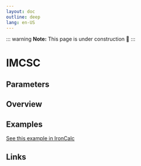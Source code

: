 ```yaml
---
layout: doc
outline: deep
lang: en-US
---
```


::: warning
**Note:** This page is under construction 🚧
:::

# IMCSC

## Parameters

## Overview

## Examples

[See this example in IronCalc](https://app.ironcalc.com/?filename=imcsc)

## Links